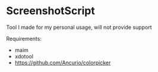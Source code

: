 # ScreenshotScript

Tool I made for my personal usage, will not provide support


Requirements:
* maim
* xdotool
* https://github.com/Ancurio/colorpicker